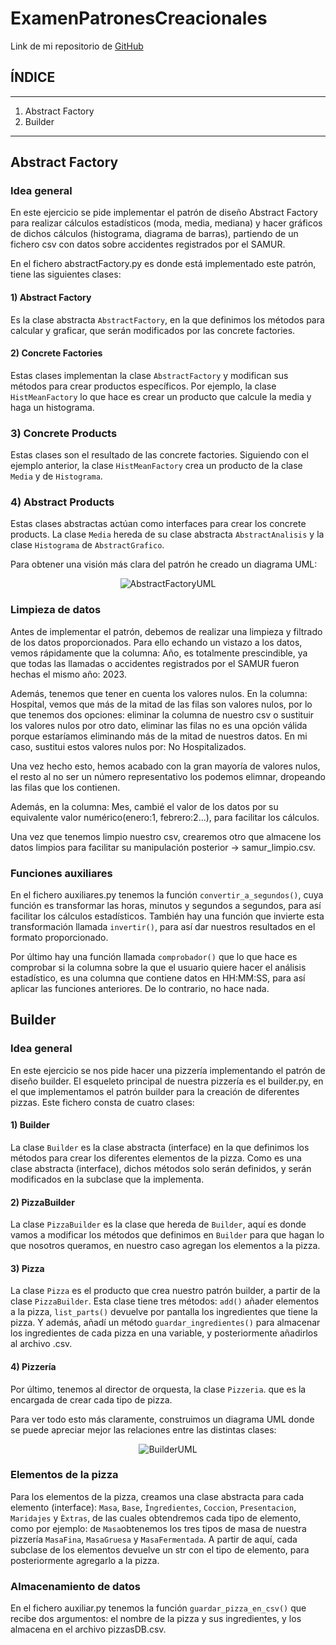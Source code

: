 # ExamenPatronesCreacionales

Link de mi repositorio de [GitHub](https://github.com/pelahumi/ExamenPatronesCreacionales)

## ÍNDICE
---
1) Abstract Factory
2) Builder
---

## Abstract Factory

### Idea general

En este ejercicio se pide implementar el patrón de diseño Abstract Factory para realizar cálculos estadísticos (moda, media, mediana) y hacer gráficos de dichos cálculos (histograma, diagrama de barras), partiendo de un fichero csv con datos sobre accidentes registrados por el SAMUR.

En el fichero abstractFactory.py es donde está implementado este patrón, tiene las siguientes clases:

#### 1) Abstract Factory

Es la clase abstracta ```AbstractFactory```, en la que definimos los métodos para calcular y graficar, que serán modificados por las concrete factories.

#### 2) Concrete Factories

Estas clases implementan la clase ```AbstractFactory``` y modifican sus métodos para crear productos específicos. Por ejemplo, la clase ```HistMeanFactory``` lo que hace es crear un producto que calcule la media y haga un histograma.

### 3) Concrete Products

Estas clases son el resultado de las concrete factories. Siguiendo con el ejemplo anterior, la clase ```HistMeanFactory``` crea un producto de la clase ```Media``` y de ```Histograma```.

### 4) Abstract Products

Estas clases abstractas actúan como interfaces para crear los concrete products. La clase ```Media``` hereda de su clase abstracta ```AbstractAnalisis``` y la clase ```Histograma``` de ```AbstractGrafico```.

Para obtener una visión más clara del patrón he creado un diagrama UML:


<p align="center">
  <img src="https://github.com/pelahumi/ExamenPatronesCreacionales/assets/91721764/9d136bc3-6856-419b-8647-cbf49584f137" alt="AbstractFactoryUML">
</p>

### Limpieza de datos

Antes de implementar el patrón, debemos de realizar una limpieza y filtrado de los datos proporcionados. Para ello echando un vistazo a los datos, vemos rápidamente que la columna: Año, es totalmente prescindible, ya que todas las llamadas o accidentes registrados por el SAMUR fueron hechas el mismo año: 2023.

Además, tenemos que tener en cuenta los valores nulos. En la columna: Hospital, vemos que más de la mitad de las filas son valores nulos, por lo que tenemos dos opciones: eliminar la columna de nuestro csv o sustituir los valores nulos por otro dato, eliminar las filas no es una opción válida porque estaríamos eliminando más de la mitad de nuestros datos. En mi caso, sustitui estos valores nulos por: No Hospitalizados.

Una vez hecho esto, hemos acabado con la gran mayoría de valores nulos, el resto al no ser un número representativo los podemos elimnar, dropeando las filas que los contienen.

Además, en la columna: Mes, cambié el valor de los datos por su equivalente valor numérico(enero:1, febrero:2...), para facilitar los cálculos.

Una vez que tenemos limpio nuestro csv, crearemos otro que almacene los datos limpios para facilitar su manipulación posterior -> samur_limpio.csv.

### Funciones auxiliares

En el fichero auxiliares.py tenemos la función ```convertir_a_segundos()```, cuya función es transformar las horas, minutos y segundos a segundos, para así facilitar los cálculos estadísticos. También hay una función que invierte esta transformación llamada ```invertir()```, para así dar nuestros resultados en el formato proporcionado.

Por último hay una función llamada ```comprobador()``` que lo que hace es comprobar si la columna sobre la que el usuario quiere hacer el análisis estadístico, es una columna que contiene datos en HH:MM:SS, para así aplicar las funciones anteriores. De lo contrario, no hace nada.


## Builder

### Idea general

En este ejercicio se nos pide hacer una pizzería implementando el patrón de diseño builder. El esqueleto principal de nuestra pizzería es el builder.py, en el que implementamos el patrón builder para la creación de diferentes pizzas. Este fichero consta de cuatro clases:

#### 1) Builder

La clase ```Builder``` es la clase abstracta (interface) en la que definimos los métodos para crear los diferentes elementos de la pizza. Como es una clase abstracta (interface), dichos métodos solo serán definidos, y serán modificados en la subclase que la implementa.

#### 2) PizzaBuilder

La clase ```PizzaBuilder``` es la clase que hereda de ```Builder```, aquí es donde vamos a modificar los métodos que definimos en ```Builder``` para que hagan lo que nosotros queramos, en nuestro caso agregan los elementos a la pizza.

#### 3) Pizza

La clase ```Pizza``` es el producto que crea nuestro patrón builder, a partir de la clase ```PizzaBuilder```. Esta clase tiene tres métodos: ```add()``` añader elementos a la pizza, ```list_parts()``` devuelve por pantalla los ingredientes que tiene la pizza. Y además, añadí un método ```guardar_ingredientes()``` para almacenar los ingredientes de cada pizza en una variable, y posteriormente añadirlos al archivo .csv.

#### 4) Pizzería

Por último, tenemos al director de orquesta, la clase ```Pizzeria```. que es la encargada de crear cada tipo de pizza.

Para ver todo esto más claramente, construimos un diagrama UML donde se puede apreciar mejor las relaciones entre las distintas clases:


<p align="center">
  <img src="https://github.com/pelahumi/ExamenPatronesCreacionales/assets/91721764/f965a62e-c7a2-43dd-9e12-d63fdc29d929" alt="BuilderUML">
</p>


### Elementos de la pizza

Para los elementos de la pizza, creamos una clase abstracta para cada elemento (interface): ```Masa```, ```Base```, ```Ìngredientes```, ```Coccion```, ```Presentacion```, ```Maridajes``` y ```Èxtras```, de las cuales obtendremos cada tipo de elemento, como por ejemplo: de ```Masa```obtenemos los tres tipos de masa de nuestra pizzería ```MasaFina```, ```MasaGruesa``` y ```MasaFermentada```. 
A partir de aquí, cada subclase de los elementos devuelve un str con el tipo de elemento, para posteriormente agregarlo a la pizza.

### Almacenamiento de datos

En el fichero auxiliar.py tenemos la función ```guardar_pizza_en_csv()``` que recibe dos argumentos: el nombre de la pizza y sus ingredientes, y los almacena en el archivo pizzasDB.csv.






